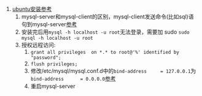 1. [ubuntu安装参考](http://www.cnblogs.com/EasonJim/p/7147787.html)    
    1. mysql-server和mysql-client的区别，mysql-client发送命令(比如sql)语句到mysql-server[参考](https://stackoverflow.com/questions/6962890/what-is-the-difference-between-mysql-server-and-mysql-client)    
    1. 安装完后用`mysql -h localhost -u root`无法登录，需要加 sudo `sudo mysql -h localhost -u root`    
    1. 授权远程访问:     
        1. `grant all privileges  on *.* to root@'%' identified by "password";`   
        1. `flush privileges;`     
        1. 修改/etc/mysql/mysql.conf.d中的`bind-address		= 127.0.0.1`为`bind-address		= 0.0.0.0`[参考](https://stackoverflow.com/questions/16161889/cant-connect-to-remote-mysql-server-with-error-61)   
        1. 重启mysql-server   

    
